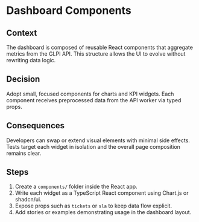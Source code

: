 # Dashboard Components

## Context
The dashboard is composed of reusable React components that aggregate metrics from the GLPI API. This structure allows the UI to evolve without rewriting data logic.

## Decision
Adopt small, focused components for charts and KPI widgets. Each component receives preprocessed data from the API worker via typed props.

## Consequences
Developers can swap or extend visual elements with minimal side effects. Tests target each widget in isolation and the overall page composition remains clear.

## Steps
1. Create a `components/` folder inside the React app.
2. Write each widget as a TypeScript React component using Chart.js or shadcn/ui.
3. Expose props such as `tickets` or `sla` to keep data flow explicit.
4. Add stories or examples demonstrating usage in the dashboard layout.
